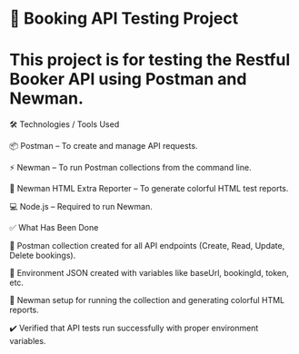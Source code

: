 # 📌 Booking API Testing Project

# This project is for testing the Restful Booker API using Postman and Newman.

🛠 Technologies / Tools Used

📦 Postman – To create and manage API requests.

⚡ Newman – To run Postman collections from the command line.

🌈 Newman HTML Extra Reporter – To generate colorful HTML test reports.

💻 Node.js – Required to run Newman.

✅ What Has Been Done

📝 Postman collection created for all API endpoints (Create, Read, Update, Delete bookings).

🔧 Environment JSON created with variables like baseUrl, bookingId, token, etc.

🚀 Newman setup for running the collection and generating colorful HTML reports.

✔️ Verified that API tests run successfully with proper environment variables.
